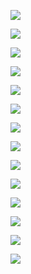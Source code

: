 ![](https://www.nta.go.jp/tmp/78c23211-1638-4d51-bed0-43581c320d86/images/bfeef94ae2ff352b0aa3408dd7bfad82c5130599d6a2aa50d9b2cc4e58ed588c.jpg)

![](https://www.nta.go.jp/tmp/78c23211-1638-4d51-bed0-43581c320d86/images/80f00a0b2808688d92bebc1d249d009f9708fe419d47bed5955edb45820f4626.jpg)

![](https://www.nta.go.jp/tmp/78c23211-1638-4d51-bed0-43581c320d86/images/905e7522e2d4fc59c309ed08267240ad413262faca9294e790b126624faa7729.jpg)

![](https://www.nta.go.jp/tmp/78c23211-1638-4d51-bed0-43581c320d86/images/fc7283af449b35ccce2a3778280bb07b24d3f942bedce438f39695bae4825076.jpg)

![](https://www.nta.go.jp/tmp/78c23211-1638-4d51-bed0-43581c320d86/images/b13ecb49a61f387b44dd6e6f0c7a82dd2c2bb2e9bdea9bd09a744816981e394d.jpg)

![](https://www.nta.go.jp/tmp/78c23211-1638-4d51-bed0-43581c320d86/images/01b7a76f65056edea4d9602b5746c5d38aa50bde584868b752442d18ef8599da.jpg)

![](https://www.nta.go.jp/tmp/78c23211-1638-4d51-bed0-43581c320d86/images/70af648ccd423f6873602d201c34a213b6e60b21e321f4adb8e31f37a521232e.jpg)

![](https://www.nta.go.jp/tmp/78c23211-1638-4d51-bed0-43581c320d86/images/a05a5558304efe5bb8af483b5935732434c0851674c69275fe5e7c0e1ee697c9.jpg)

![](https://www.nta.go.jp/tmp/78c23211-1638-4d51-bed0-43581c320d86/images/219b77bc72ffb349abe37511bbf3e4618280cfd6df6130da3e296d4b889f1538.jpg)

![](https://www.nta.go.jp/tmp/78c23211-1638-4d51-bed0-43581c320d86/images/ebe55cf8464e1d061edbd2e49af062bd29b747a493fb9cbf27c47ea2f2894f16.jpg)

![](https://www.nta.go.jp/tmp/78c23211-1638-4d51-bed0-43581c320d86/images/ed87302171d90bec2faeec1543a5cd4be6f8aa769a8f24bf47b175aceb0d11a2.jpg)

![](https://www.nta.go.jp/tmp/78c23211-1638-4d51-bed0-43581c320d86/images/456c0ed6f734d374435f6854e395c7308917819849b32112ce0083c1ffe68837.jpg)

![](https://www.nta.go.jp/tmp/78c23211-1638-4d51-bed0-43581c320d86/images/3c76a9b141f8497b4c19f6305676e90b928e8c7fa061384b0873a9e49ed85d2b.jpg)

![](https://www.nta.go.jp/tmp/78c23211-1638-4d51-bed0-43581c320d86/images/8dab8edef9d14f4f479a6e04c9077cbb2757f75540d60ccdc105f848e99432a1.jpg)